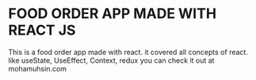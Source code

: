 # FOOD ORDER APP MADE WITH REACT JS

This is a food order app made with react. it covered all concepts of react. like useState, UseEffect, Context, redux
you can check it out at mohamuhsin.com
